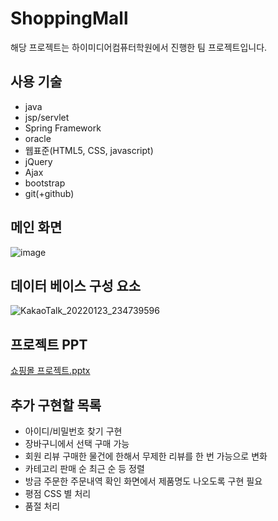 # ShoppingMall

해당 프로젝트는 하이미디어컴퓨터학원에서 진행한 팀 프로젝트입니다.


## 사용 기술

- java
- jsp/servlet
- Spring Framework
- oracle
- 웹표준(HTML5, CSS, javascript)
- jQuery
- Ajax
- bootstrap
- git(+github)


## 메인 화면

![image](https://user-images.githubusercontent.com/96718994/150920530-adf31ca9-77b9-42e4-9312-c98e81b2a230.png)


## 데이터 베이스 구성 요소

![KakaoTalk_20220123_234739596](https://user-images.githubusercontent.com/96718994/150920236-04ac5d97-fdd7-4476-b4cb-5109b21e9471.png)


## 프로젝트 PPT

[쇼핑몰 프로젝트.pptx](https://github.com/jongsiging/ShoppingMall/files/7930991/default.pptx)


## 추가 구현할 목록

- 아이디/비밀번호 찾기 구현
- 장바구니에서 선택 구매 가능
- 회원 리뷰 구매한 물건에 한해서 무제한 리뷰를 한 번 가능으로 변화
- 카테고리 판매 순 최근 순 등 정렬
- 방금 주문한 주문내역 확인 화면에서 제품명도 나오도록 구현 필요
- 평점 CSS 별 처리
- 품절 처리
